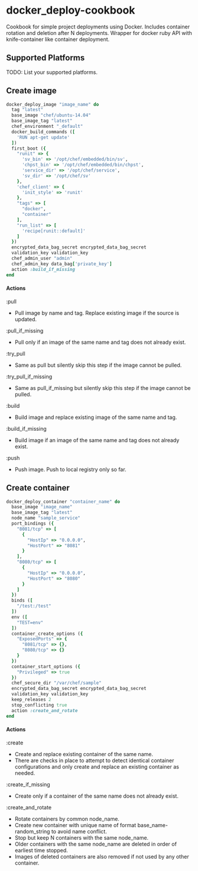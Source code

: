 # docker_deploy-cookbook

Cookbook for simple project deployments using Docker. Includes container rotation and deletion after N deployments.
Wrapper for docker ruby API with knife-container like container deployment.

## Supported Platforms

TODO: List your supported platforms.

## Create image

```ruby
docker_deploy_image "image_name" do
  tag "latest"
  base_image "chef/ubuntu-14.04"
  base_image_tag "latest"
  chef_environment "_default"
  docker_build_commands ([
    'RUN apt-get update'
  ])
  first_boot ({
    "runit" => {
      'sv_bin' => '/opt/chef/embedded/bin/sv',
      'chpst_bin' => '/opt/chef/embedded/bin/chpst',
      'service_dir' => '/opt/chef/service',
      'sv_dir' => '/opt/chef/sv'
    },
    'chef_client' => {
      'init_style' => 'runit'
    },
    "tags" => [
      "docker",
      "container"
    ],
    "run_list" => [
      'recipe[runit::default]'
    ]
  })
  encrypted_data_bag_secret encrypted_data_bag_secret
  validation_key validation_key
  chef_admin_user "admin"
  chef_admin_key data_bag['private_key']
  action :build_if_missing
end
```

#### Actions

:pull

* Pull image by name and tag. Replace existing image if the source is updated.

:pull_if_missing

* Pull only if an image of the same name and tag does not already exist.

:try_pull

* Same as pull but silently skip this step if the image cannot be pulled.

:try_pull_if_missing

* Same as pull_if_missing but silently skip this step if the image cannot be pulled.

:build

* Build image and replace existing image of the same name and tag.

:build_if_missing

* Build image if an image of the same name and tag does not already exist.

:push

* Push image. Push to local registry only so far.

## Create container

```ruby
docker_deploy_container "container_name" do
  base_image "image_name"
  base_image_tag "latest"
  node_name "sample_service"
  port_bindings ({
    "8081/tcp" => [
      {
        "HostIp" => "0.0.0.0",
        "HostPort" => "8081"
      }
    ],
    "8080/tcp" => [
      {
        "HostIp" => "0.0.0.0",
        "HostPort" => "8080"
      }
    ]
  })
  binds ([
    "/test:/test"
  ])
  env ([
    "TEST=env"
  ])
  container_create_options ({
    "ExposedPorts" => {
      "8081/tcp" => {},
      "8080/tcp" => {}
    }
  })
  container_start_options ({
    "Privileged" => true
  })
  chef_secure_dir "/var/chef/sample"
  encrypted_data_bag_secret encrypted_data_bag_secret
  validation_key validation_key
  keep_releases 2
  stop_conflicting true
  action :create_and_rotate
end
```

#### Actions

:create

* Create and replace existing container of the same name.
 * There are checks in place to attempt to detect identical container configurations and only create and replace an existing container as needed.

:create_if_missing

* Create only if a container of the same name does not already exist.

:create_and_rotate

* Rotate containers by common node_name.
 * Create new container with unique name of format base_name-random_string to avoid name conflict.
 * Stop but keep N containers with the same node_name.
 * Older containers with the same node_name are deleted in order of earliest time stopped.
 * Images of deleted containers are also removed if not used by any other container.
